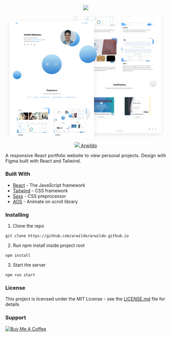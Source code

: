 <p align=center><a href="https://arwildo.com/"><img src="https://arwildo.com/logo.png" width="32"></img></a></p> 
<p align=center> 
  <img src="https://raw.githubusercontent.com/arwildo/arwildo.github.io/master/src/images/arwildo.png" width="800">
</p>
<p align=center> 
  <a href="https://arwildo.com/"><img src="https://arwildo.com/logo.png" width="16"></img> Arwildo</a>
 </p>

<p style="text-align: justify;">
A responsive React portfolio website to view personal projects. Design with Figma built with React and Tailwind.
</p>


### Built With

* [React](https://reactjs.org/) - The JavaScript framework
* [Tailwind](https://tailwindcss.com/) - CSS framework
* [Sass](https://sass-lang.com/) - CSS preprocessor
* [AOS](https://michalsnik.github.io/aos/) - Animate on scroll library


### Installing

1. Clone the repo

```
git clone https://github.com/arwildo/arwildo.github.io
```

2. Run npm install inside project root

```
npm install
```

3. Start the server

```
npm run start
```


### License

This project is licensed under the MIT License - see the [LICENSE.md](LICENSE.md) file for details


### Support

<a href="https://www.buymeacoffee.com/Arwildo " target="_blank"><img src="https://www.buymeacoffee.com/assets/img/custom_images/white_img.png" alt="Buy Me A Coffee" style="height: auto !important;width: auto !important;" ></a>
